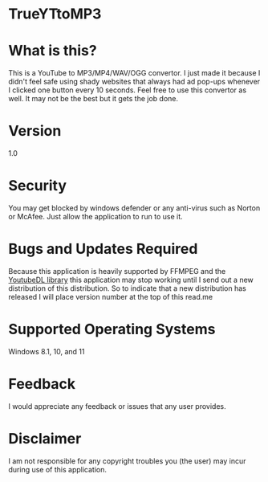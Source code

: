# TrueYTtoMP3

# What is this?
This is a YouTube to MP3/MP4/WAV/OGG convertor. I just made it because I didn't feel safe using shady websites that always had ad pop-ups whenever I clicked one button every 10 seconds. Feel free to use this convertor as well. It may not be the best but it gets the job done.

# Version
1.0

<!--# How to Install
You can download the full version [here](https://github.com/InfernoCycle/TrueYTtoMP3/releases/download/v1.0.0/Inferno_YTtoMP3.exe)

1. First Download the folder/files from [here](https://drive.google.com/drive/folders/1Xkd6QZQocnWYIHb6Om-vRh5mvJPjeA7T?usp=drive_link) by clicking "bin" and then "download" as seen in the pic below. You can also download the zip from [gyan](https://www.gyan.dev/ffmpeg/builds/ffmpeg-release-essentials.zip)

![image](https://github.com/InfernoCycle/TrueYTtoMP3/assets/105338348/7a70beac-39ab-4559-961b-12298251ff00)

3. After downloading the zip file. unzip the contents by right clicking the new zip and clicking "Extract All". After extracting click the new folder until you see another folder called "bin"

![image](https://github.com/InfernoCycle/TrueYTtoMP3/assets/105338348/f10f18dc-81b3-4f2a-82e5-d9fc0045b317)
![image](https://github.com/InfernoCycle/TrueYTtoMP3/assets/105338348/e094b2a7-6d28-4fd9-83af-c4e95df37958)

5. Click and open the "bin" folder. It should contain 3 executables (ffmpeg, ffplay, and ffprobe). Now copy the full path of the "bin" directory. Example of path: "C:\<whatever path you have>\bin-20231027T220332Z-001\bin".

![image](https://github.com/InfernoCycle/TrueYTtoMP3/assets/105338348/aea5bab6-674b-4df0-9546-139c3af5e9f5)

![image](https://github.com/InfernoCycle/TrueYTtoMP3/assets/105338348/88dc3de9-a1ef-4ca7-82b3-bd8c46351e8d)

7. Next, Go to your "Enviornment Variables" and add the copied path to the "Path" variables.

![image](https://github.com/InfernoCycle/TrueYTtoMP3/assets/105338348/f9f83ba9-3a10-46fc-b51d-ad03cf8ee24d)
![image](https://github.com/InfernoCycle/TrueYTtoMP3/assets/105338348/b8900c27-59ce-4ba7-ad75-10dfa5392bdc)

9. Test to see if you successfully added the bin folder to your path by going to the command promp and typing "ffmpeg"
   
![image](https://github.com/InfernoCycle/TrueYTtoMP3/assets/105338348/e24ffe45-c2c7-4a54-8ccc-e82bc1221668)

11. After you have done everything above you can now download the executable [here](https://github.com/InfernoCycle/TrueYTtoMP3/releases/download/v1.0.0/YTtoMP3.exe) and run it.

![image](https://github.com/InfernoCycle/TrueYTtoMP3/assets/105338348/69f6a138-82b7-4c41-a6c6-5c3db4ae8da3)
-->
# Security
You may get blocked by windows defender or any anti-virus such as Norton or McAfee. Just allow the application to run to use it.

# Bugs and Updates Required
Because this application is heavily supported by FFMPEG and the [YoutubeDL library](https://github.com/ytdl-org/youtube-dl) this application may stop working until I send out a new distribution of this distribution. So to indicate that a new distribution has released I will place version number at the top of this read.me

# Supported Operating Systems
Windows 8.1, 10, and 11

# Feedback
I would appreciate any feedback or issues that any user provides.

# Disclaimer
I am not responsible for any copyright troubles you (the user) may incur during use of this application. 

